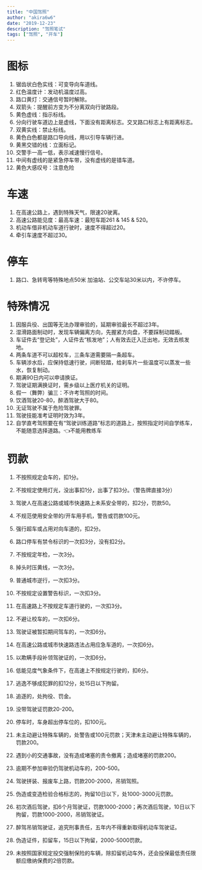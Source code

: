 ```yaml
---
title: "中国驾照"
author: "akira6w6"
date: "2019-12-23"
description: "驾照笔试"
tags: ["驾照", "开车"]
---
```


# 图标

1. 锯齿状白色实线：可变导向车道线。
2. 红色温度计：发动机温度过高。
3. 路口黄灯：交通信号暂时解除。
4. 双箭头：提醒前方变为不分离双向行驶路段。
5. 黄色虚线：指示标线。
6. 分向行驶车道边上是虚线，下面没有距离标志。交叉路口标志上有距离标志。
7. 双黄实线：禁止标线。
8. 黄色白色都是路口导向线，用以引导车辆行进。
9. 黄黑交错的线：立面标记。
10. 交警手一高一低，表示减速慢行信号。
11. 中间有虚线的是紧急停车带，没有虚线的是错车道。
12. 黄色大感叹号：注意危险

# 车速

1. 在高速公路上，遇到特殊天气，限速20驶离。
2. 高速公路能见度：最高车速：最短车距261     & 145 & 520。
3. 机动车借非机动车道行驶时，速度不得超过20。
4. 牵引车速度不超过30。

# 停车

1. 路口、急转弯等特殊地点50米 加油站、公交车站30米以内，不许停车。

# 特殊情况

1. 因服兵役、出国等无法办理审验的，延期审验最长不超过3年。
2. 湿滑路面制动时，发现车辆偏离方向，先握紧方向盘，不要踩制动踏板。
3. 车证件去“登记处”，人证件去“核发地”；人有效去迁入迁出地，无效去核发地。
4. 两条车道不可以超校车，三条车道需要隔一条超车。
5. 车辆涉水后，应保持低速行驶，间断轻踏，给刹车片一些温度可以蒸发一些水，恢复制动。
6. 期满90日内可以申请换证。
7. 驾驶证期满换证时，需乡级以上医疗机关的证明。
8. 假一（舞弊）骗三：不许考驾照的时间。
9. 饮酒驾驶20-80，醉酒驾驶大于80。
10. 无证驾驶不属于危险驾驶罪。
11. 驾驶技能准考证明时效为3年。
12. 自学直考驾照要在有“驾驶训练道路”标志的道路上，按照指定时间自学练车，不能随意选择道路。👈不能用教练车

# 罚款

1. 不按照规定会车的，扣1分。

2. 不按规定使用灯光，没出事扣1分，出事了扣3分。（警告牌直接3分）

3. 驾驶人在高速公路或城市快速路上未系安全带的，扣2分，罚款50。

4. 不规范使用安全带的/开车用手机，警告或罚款100元。

5. 强行超车或占用对向车道的，扣2分。

6. 路口停车有禁令标识的一次扣3分，没有扣2分。

7. 不按规定年检，一次3分。

8. 掉头时压黄线，一次3分。

9. 普通城市逆行，一次扣3分。

10. 不按规定设置警告标识，一次扣3分。

11. 在高速路上不按规定车道行驶的，一次扣3分。

12. 不避让校车的，一次扣6分。

13. 驾驶证被暂扣期间驾车的，一次扣6分。

14. 在高速公路或城市快速路违法占用应急车道的，一次扣6分。

15. 以欺瞒手段补领驾驶证的，一次扣6分。

16. 低能见度气象条件下，在高速上不按规定行驶的，扣6分。

17. 逃逸不够成犯罪的扣12分，处15日以下拘留。

18. 追逐的，处拘役、罚金。

19. 没带驾驶证罚款20-200。

20. 停车时，车身超出停车位的，扣100元。

21. 未主动避让特殊车辆的，处警告或100元罚款；天津未主动避让特殊车辆的，罚款200。

22. 遇到小的交通事故，没有造成堵塞的责令撤离；造成堵塞的罚款200。

23. 逾期不参加审验仍驾驶机动车的，200-500。

24. 驾驶拼装、报废车上路，罚款200-2000，吊销驾照。

25. 伪造或变造检验合格标志的，拘留10日以下，处1000-3000元罚款。

26. 初次酒后驾驶，扣6个月驾驶证，罚款1000-2000；再次酒后驾驶，10日以下拘留，罚款1000-2000，吊销驾驶证。

27. 醉驾吊销驾驶证，追究刑事责任，五年内不得重新取得机动车驾驶证。

28. 伪造证件，扣留车，15日以下拘留，2000-5000罚款。

29. 未按照国家规定投交强制保险的车辆，除扣留机动车外，还会投保最低责任限额应缴纳保费的2倍罚款。

    

